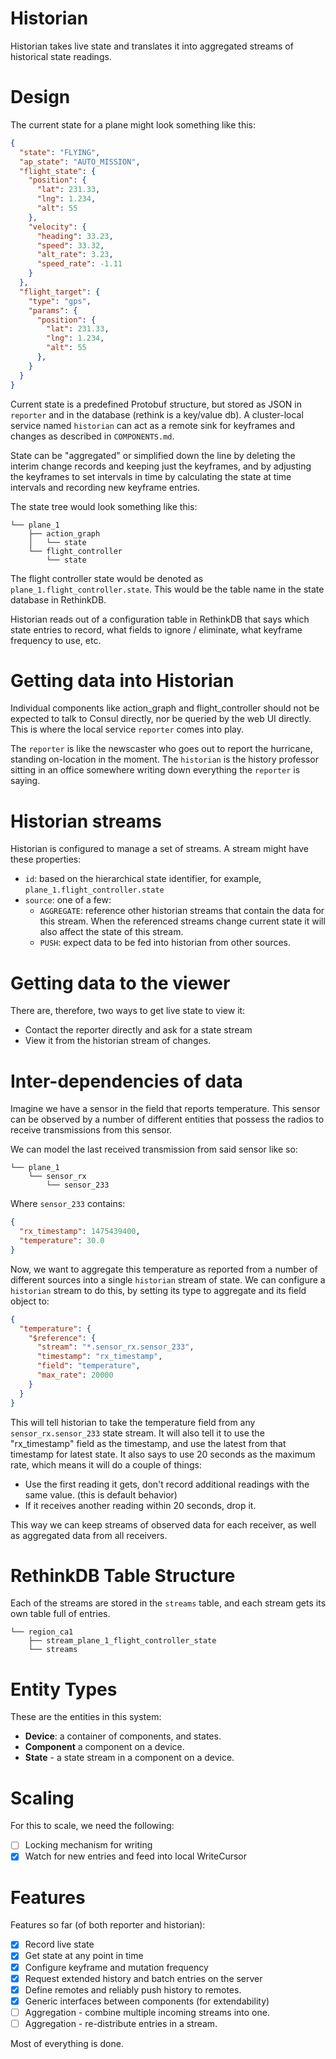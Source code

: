 Historian
==========

Historian takes live state and translates it into aggregated streams of historical state readings.

Design
======

The current state for a plane might look something like this:

```json
{
  "state": "FLYING",
  "ap_state": "AUTO_MISSION",
  "flight_state": {
    "position": {
      "lat": 231.33,
      "lng": 1.234,
      "alt": 55
    },
    "velocity": {
      "heading": 33.23,
      "speed": 33.32,
      "alt_rate": 3.23,
      "speed_rate": -1.11
    }
  },
  "flight_target": {
    "type": "gps",
    "params": {
      "position": {
        "lat": 231.33,
        "lng": 1.234,
        "alt": 55
      },
    }
  }
}
```

Current state is a predefined Protobuf structure, but stored as JSON in `reporter` and in the database (rethink is a key/value db). A cluster-local service named `historian` can act as a remote sink for keyframes and changes as described in `COMPONENTS.md`.

State can be "aggregated" or simplified down the line by deleting the interim change records and keeping just the keyframes, and by adjusting the keyframes to set intervals in time by calculating the state at time intervals and recording new keyframe entries.

The state tree would look something like this:

```
└── plane_1
    ├── action_graph
    │   └── state
    └── flight_controller
        └── state
```

The flight controller state would be denoted as `plane_1.flight_controller.state`. This would be the table name in the state database in RethinkDB.

Historian reads out of a configuration table in RethinkDB that says which state entries to record, what fields to ignore / eliminate, what keyframe frequency to use, etc.

Getting data into Historian
========================

Individual components like action_graph and flight_controller should not be expected to talk to Consul directly, nor be queried by the web UI directly. This is where the local service `reporter` comes into play.

The `reporter` is like the newscaster who goes out to report the hurricane, standing on-location in the moment. The `historian` is the history professor sitting in an office somewhere writing down everything the `reporter` is saying.

Historian streams
=================

Historian is configured to manage a set of streams. A stream might have these properties:

 - `id`: based on the hierarchical state identifier, for example, `plane_1.flight_controller.state`
 - `source`: one of a few:
   - `AGGREGATE`: reference other historian streams that contain the data for this stream. When the referenced streams change current state it will also affect the state of this stream.
   - `PUSH`: expect data to be fed into historian from other sources.

Getting data to the viewer
==========================

There are, therefore, two ways to get live state to view it:

 - Contact the reporter directly and ask for a state stream
 - View it from the historian stream of changes.

Inter-dependencies of data
==========================

Imagine we have a sensor in the field that reports temperature. This sensor can be observed by a number of different entities that possess the radios to receive transmissions from this sensor.

We can model the last received transmission from said sensor like so:

```
└── plane_1
    └── sensor_rx
        └── sensor_233
```

Where `sensor_233` contains:

```json
{
  "rx_timestamp": 1475439400,
  "temperature": 30.0
}
```

Now, we want to aggregate this temperature as reported from a number of different sources into a single `historian` stream of state. We can configure a `historian` stream to do this, by setting its type to aggregate and its field object to:

```json
{
  "temperature": {
    "$reference": {
      "stream": "*.sensor_rx.sensor_233",
      "timestamp": "rx_timestamp",
      "field": "temperature",
      "max_rate": 20000
    }
  }
}
```

This will tell historian to take the temperature field from any `sensor_rx.sensor_233` state stream. It will also tell it to use the "rx_timestamp" field as the timestamp, and use the latest from that timestamp for latest state. It also says to use 20 seconds as the maximum rate, which means it will do a couple of things:

 - Use the first reading it gets, don't record additional readings with the same value. (this is default behavior)
 - If it receives another reading within 20 seconds, drop it.

This way we can keep streams of observed data for each receiver, as well as aggregated data from all receivers.

RethinkDB Table Structure
=========================

Each of the streams are stored in the `streams` table, and each stream gets its own table full of entries.

```
└── region_ca1
    ├── stream_plane_1_flight_controller_state
    └── streams
```

Entity Types
============

These are the entities in this system:

 - **Device**: a container of components, and states.
 - **Component** a component on a device.
 - **State** - a state stream in a component on a device.

Scaling
=======

For this to scale, we need the following:

 - [ ] Locking mechanism for writing
 - [x] Watch for new entries and feed into local WriteCursor

Features
========

Features so far (of both reporter and historian):

 - [x] Record live state
 - [x] Get state at any point in time
 - [x] Configure keyframe and mutation frequency
 - [x] Request extended history and batch entries on the server
 - [x] Define remotes and reliably push history to remotes.
 - [x] Generic interfaces between components (for extendability)
 - [ ] Aggregation - combine multiple incoming streams into one.
 - [ ] Aggregation - re-distribute entries in a stream.

Most of everything is done.
